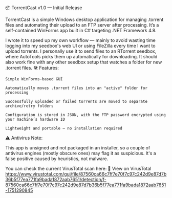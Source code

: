 📦 TorrentCast v1.0 — Initial Release

TorrentCast is a simple Windows desktop application for managing .torrent files and automating their upload to an FTP server after processing. It’s a self-contained WinForms app built in C# targeting .NET Framework 4.8.

I wrote it to speed up my own workflow — mainly to avoid wasting time logging into my seedbox's web UI or using FileZilla every time I want to upload torrents. I personally use it to send files to an RTorrent seedbox, where AutoTools picks them up automatically for downloading. It should also work fine with any other seedbox setup that watches a folder for new .torrent files.
🛠️ Features:

    Simple WinForms-based GUI

    Automatically moves .torrent files into an "active" folder for processing

    Successfully uploaded or failed torrents are moved to separate archive/retry folders

    Configuration is stored in JSON, with the FTP password encrypted using your machine’s hardware ID

    Lightweight and portable — no installation required

⚠️ Antivirus Note:

This app is unsigned and not packaged in an installer, so a couple of antivirus engines (mostly obscure ones) may flag it as suspicious. It's a false positive caused by heuristics, not malware.

You can check the current VirusTotal scan here:
🔗 View on VirusTotal https://www.virustotal.com/gui/file/87560ca66c7ff7e70f7c97c242d9e87d7b36b5f77ea771fa9bada1872aab7651/detection/f-87560ca66c7ff7e70f7c97c242d9e87d7b36b5f77ea771fa9bada1872aab7651-1751290845
